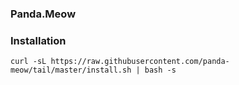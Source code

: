 ### Panda.Meow

### Installation

```
curl -sL https://raw.githubusercontent.com/panda-meow/tail/master/install.sh | bash -s
```

